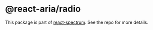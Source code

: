 # @react-aria/radio

This package is part of [react-spectrum](https://github.com/adobe/react-spectrum). See the repo for more details.
